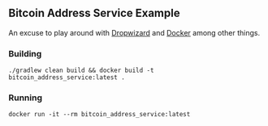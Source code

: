 ## Bitcoin Address Service Example

An excuse to play around with [Dropwizard](http://www.dropwizard.io/) and [Docker](https://www.docker.com/) among other things.

### Building

```
./gradlew clean build && docker build -t bitcoin_address_service:latest .
```

### Running

```
docker run -it --rm bitcoin_address_service:latest
```
